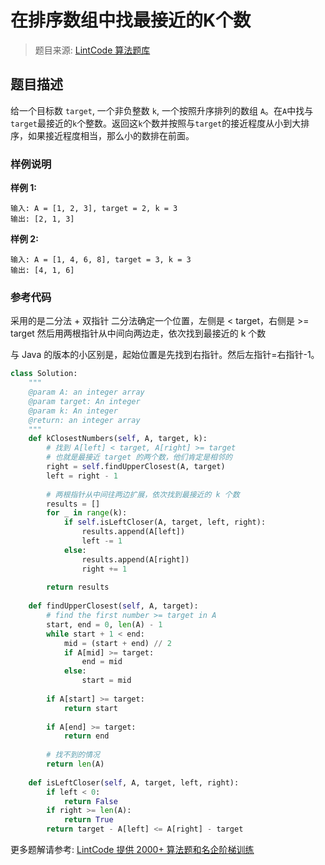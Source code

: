 # 在排序数组中找最接近的K个数
 > 题目来源: [LintCode 算法题库](https://www.lintcode.com/problem/find-k-closest-elements/?utm_source=sc-github-wzz)
 ## 题目描述
 给一个目标数 `target`, 一个非负整数 `k`, 一个按照升序排列的数组 `A`。在`A`中找与`target`最接近的`k`个整数。返回这`k`个数并按照与`target`的接近程度从小到大排序，如果接近程度相当，那么小的数排在前面。
 ### 样例说明
 **样例 1:**

```
输入: A = [1, 2, 3], target = 2, k = 3
输出: [2, 1, 3]
```

**样例 2:**

```
输入: A = [1, 4, 6, 8], target = 3, k = 3
输出: [4, 1, 6]
```
 ### 参考代码
 采用的是二分法 + 双指针
二分法确定一个位置，左侧是 < target，右侧是 >= target
然后用两根指针从中间向两边走，依次找到最接近的 k 个数

与 Java 的版本的小区别是，起始位置是先找到右指针。然后左指针=右指针-1。
```python
class Solution:
    """
    @param A: an integer array
    @param target: An integer
    @param k: An integer
    @return: an integer array
    """
    def kClosestNumbers(self, A, target, k):
        # 找到 A[left] < target, A[right] >= target
        # 也就是最接近 target 的两个数，他们肯定是相邻的
        right = self.findUpperClosest(A, target)
        left = right - 1
    
    	# 两根指针从中间往两边扩展，依次找到最接近的 k 个数
        results = []
        for _ in range(k):
            if self.isLeftCloser(A, target, left, right):
                results.append(A[left])
                left -= 1
            else:
                results.append(A[right])
                right += 1
        
        return results
    
    def findUpperClosest(self, A, target):
        # find the first number >= target in A
        start, end = 0, len(A) - 1
        while start + 1 < end:
            mid = (start + end) // 2
            if A[mid] >= target:
                end = mid
            else:
                start = mid
        
        if A[start] >= target:
            return start
        
        if A[end] >= target:            
            return end
        
        # 找不到的情况
        return len(A)
        
    def isLeftCloser(self, A, target, left, right):
        if left < 0:
            return False
        if right >= len(A):
            return True
        return target - A[left] <= A[right] - target
```
 更多题解请参考: [LintCode 提供 2000+ 算法题和名企阶梯训练](https://www.lintcode.com/problem/?utm_source=sc-github-wzz)